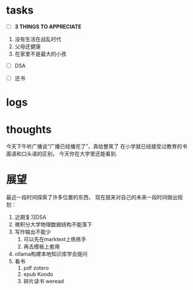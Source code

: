 # tasks
- [ ] **3 THINGS TO APPRECIATE**
1. 没有生活在战乱时代
2. 父母还健康
3. 在家里不是最大的小孩
- [ ] DSA
- [ ] 还书


# logs





# thoughts
今天下午听广播说“广播已经播完了”，真给整笑了
在小学就已经接受过教育的书面语和口头语的区别，
今天你在大学里还能看到.

# 展望
最近一段时间探索了许多位置的东西，
现在就来对自己的未来一段时间做出规划：
1. 近期复习DSA
2. 微积分大学物理数据结构不能落下
3. 写作输出不能少
	1. 可以先在marktext上练练手
	2. 再去模板上套用
4. ollama构建本地知识库学会提问
5. 看书
	1. pdf   zotero
	2. epub   Koodo
	3. 碎片读书   weread
	